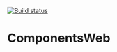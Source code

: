 [![Build status](https://travis-ci.org/nxtComponent/ComponentsWeb.svg?branch=master)](https://travis-ci.org/nxtComponent/ComponentsWeb.svg)
# ComponentsWeb